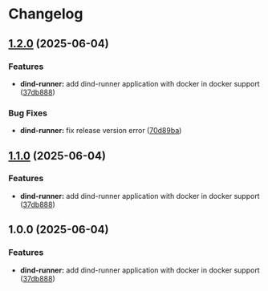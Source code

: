 # Changelog

## [1.2.0](https://github.com/ecoma-io/application/compare/dind-runner@v1.1.0...dind-runner@v1.2.0) (2025-06-04)


### Features

* **dind-runner:** add dind-runner application with docker in docker support ([37db888](https://github.com/ecoma-io/application/commit/37db888ecdd2ab15c889c091006d1f73c4247fd4))


### Bug Fixes

* **dind-runner:** fix release version error ([70d89ba](https://github.com/ecoma-io/application/commit/70d89ba5a7194b6b03fd1e29f8141158334dc89c))

## [1.1.0](https://github.com/ecoma-io/application/compare/playwright-runner@v1.0.0...playwright-runner@v1.1.0) (2025-06-04)


### Features

* **dind-runner:** add dind-runner application with docker in docker support ([37db888](https://github.com/ecoma-io/application/commit/37db888ecdd2ab15c889c091006d1f73c4247fd4))

## 1.0.0 (2025-06-04)


### Features

* **dind-runner:** add dind-runner application with docker in docker support ([37db888](https://github.com/ecoma-io/application/commit/37db888ecdd2ab15c889c091006d1f73c4247fd4))
